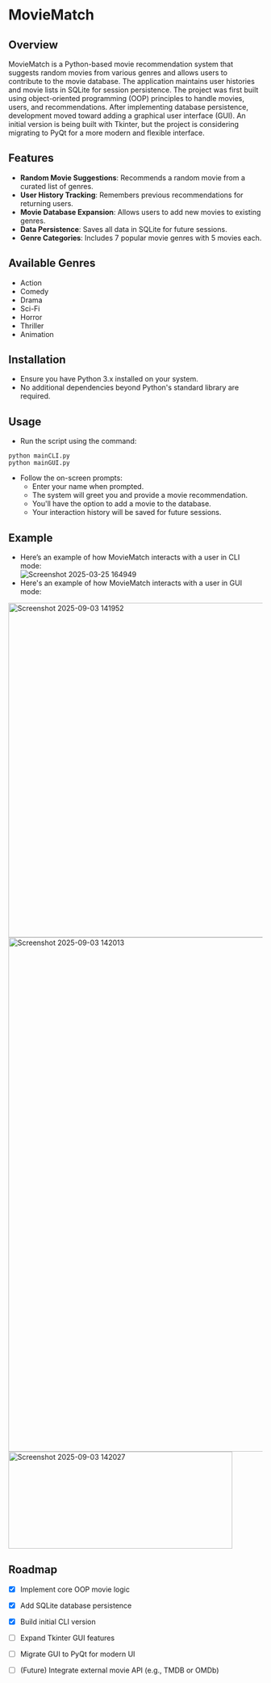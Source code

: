 # MovieMatch
## Overview
MovieMatch is a Python-based movie recommendation system that suggests random movies from various genres and allows users to contribute to the movie database. The application maintains user histories and movie lists in SQLite for session persistence. The project was first built using object-oriented programming (OOP) principles to handle movies, users, and recommendations. After implementing database persistence, development moved toward adding a graphical user interface (GUI). An initial version is being built with Tkinter, but the project is considering migrating to PyQt for a more modern and flexible interface.

## Features
- **Random Movie Suggestions**: Recommends a random movie from a curated list of genres.
- **User History Tracking**: Remembers previous recommendations for returning users.
- **Movie Database Expansion**: Allows users to add new movies to existing genres.
- **Data Persistence**: Saves all data in SQLite for future sessions.
- **Genre Categories**: Includes 7 popular movie genres with 5 movies each.

## Available Genres
- Action
- Comedy
- Drama 
- Sci-Fi
- Horror
- Thriller
- Animation

## Installation
- Ensure you have Python 3.x installed on your system.
- No additional dependencies beyond Python's standard library are required.

## Usage
- Run the script using the command:
  
`python mainCLI.py` <!-- Command-Line Interface.--> <br>
`python mainGUI.py` <!--GUI interface.-->

- Follow the on-screen prompts:
    - Enter your name when prompted.
    - The system will greet you and provide a movie recommendation.
    - You'll have the option to add a movie to the database.
    - Your interaction history will be saved for future sessions.
 
## Example
  - Here’s an example of how MovieMatch interacts with a user in CLI mode:  
 ![Screenshot 2025-03-25 164949](https://github.com/user-attachments/assets/cd591c51-9e16-49fc-a7fa-21617bb84bc1)
  - Here's an example of how MovieMatch interacts with a user in GUI mode:
<img width="622" height="662" alt="Screenshot 2025-09-03 141952" src="https://github.com/user-attachments/assets/d18192b7-1882-4909-b18e-8117c5dd5f22" />
<img width="1919" height="1018" alt="Screenshot 2025-09-03 142013" src="https://github.com/user-attachments/assets/a089c05b-e15a-4204-af1a-0601f630c265" />
<img width="444" height="192" alt="Screenshot 2025-09-03 142027" src="https://github.com/user-attachments/assets/9355b12e-af50-4092-ae09-44b9a2a2862b" />

## Roadmap
- [x] Implement core OOP movie logic  
- [x] Add SQLite database persistence  
- [x] Build initial CLI version  
- [ ] Expand Tkinter GUI features  
- [ ] Migrate GUI to PyQt for modern UI  
- [ ] (Future) Integrate external movie API (e.g., TMDB or OMDb)  



